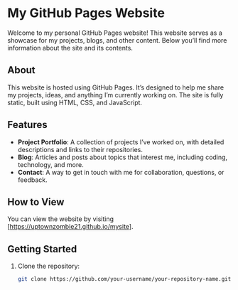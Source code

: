 # My GitHub Pages Website

Welcome to my personal GitHub Pages website! This website serves as a showcase for my projects, blogs, and other content. Below you’ll find more information about the site and its contents.

## About

This website is hosted using GitHub Pages. It’s designed to help me share my projects, ideas, and anything I’m currently working on. The site is fully static, built using HTML, CSS, and JavaScript.

## Features

- **Project Portfolio**: A collection of projects I’ve worked on, with detailed descriptions and links to their repositories.
- **Blog**: Articles and posts about topics that interest me, including coding, technology, and more.
- **Contact**: A way to get in touch with me for collaboration, questions, or feedback.

## How to View

You can view the website by visiting [https://uptownzombie21.github.io/mysite].

## Getting Started

1. Clone the repository:
   ```bash
   git clone https://github.com/your-username/your-repository-name.git
